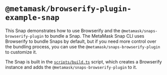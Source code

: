 # `@metamask/browserify-plugin-example-snap`

This Snap demonstrates how to use Browserify and the
`@metamask/snaps-browserify-plugin` to bundle a Snap. The MetaMask Snap CLI uses
Browserify to bundle Snaps by default, but if you need more control over the
bundling process, you can use the `@metamask/snaps-browserify-plugin` to
customize it.

The Snap is built in the [`scripts/build.ts`](./scripts/build.ts) script, which
creates a Browserify instance and adds the `@metamask/snaps-browserify-plugin`
to it.
